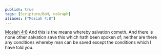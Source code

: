 ```yaml
---
publish: true
tags: [Scripture/BoM, noGraph]
aliases: ["Mosiah 4:8"]
---
```

[Mosiah 4:8](https://churchofjesuschrist.org/study/scriptures/bofm/mosiah/4?lang=eng&id=p8#p8) And this is the means whereby salvation cometh. And there is none other salvation save this which hath been spoken of; neither are there any conditions whereby man can be saved except the conditions which I have told you.

